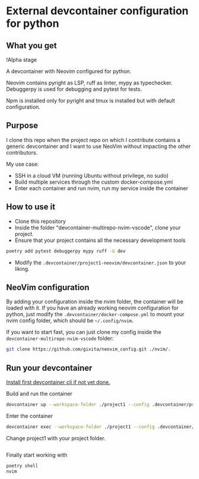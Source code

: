 # External devcontainer configuration for python
## What you get

!Alpha stage

A devcontainer with Neovim configured for python.

Neovim contains pyright as LSP, ruff as linter, mypy as typechecker. Debuggerpy is used for debugging and pytest for tests.

Npm is installed only for pyright and tmux is installed but with default configuration.

## Purpose
I clone this repo when the project repo on which I contribute contains a generic devcontainer and I want to use NeoVim without impacting the other contributors.

My use case:
- SSH in a cloud VM (running Ubuntu without privilege, no sudo)
- Build multiple services through the custom docker-compose.yml
- Enter each container and run nvim, run my service inside the container

## How to use it
- Clone this repository
- Inside the folder "devcontainer-multirepo-nvim-vscode", clone your project.
- Ensure that your project contains all the necessary development tools
```sh
poetry add pytest debuggerpy mypy ruff -G dev
```
- Modify the `.devcontainer/project1-neovim/devcontainer.json` to your liking.

## NeoVim configuration
By adding your configuration inside the nvim folder, the container will be loaded with it.
If you have an already working neovim configuration for python, just modify the `.devcontainer/docker-compose.yml` to mount your nvim config folder, which should be `~/.config/nvim`.

If you want to start fast, you can just clone my config inside the `devcontainer-multirepo-nvim-vscode` folder:
```sh
git clone https://github.com/gixita/neovim_config.git ./nvim/.
```
## Run your devcontainer

[Install first devcontainer cli if not yet done.](https://github.com/devcontainers/cli)

Build and run the container

```sh
devcontainer up --workspace-folder ./project1 --config .devcontainer/project1-neovim/devcontainer.json
```

Enter the container
```sh
devcontainer exec --workspace-folder ./project1 --config .devcontainer/project1-neovim/devcontainer.json bash
```
Change project1 with your project folder.
```
```
Finally start working with 

```sh
poetry shell
nvim
```
